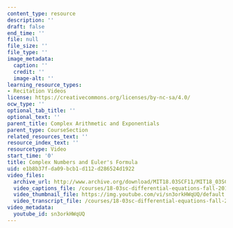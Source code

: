 ```yaml
---
content_type: resource
description: ''
draft: false
end_time: ''
file: null
file_size: ''
file_type: ''
image_metadata:
  caption: ''
  credit: ''
  image-alt: ''
learning_resource_types:
- Recitation Videos
license: https://creativecommons.org/licenses/by-nc-sa/4.0/
ocw_type: ''
optional_tab_title: ''
optional_text: ''
parent_title: Complex Arithmetic and Exponentials
parent_type: CourseSection
related_resources_text: ''
resource_index_text: ''
resourcetype: Video
start_time: '0'
title: Complex Numbers and Euler's Formula
uid: e1b8b37f-da09-bcb1-d112-d286524d1922
video_files:
  archive_url: http://www.archive.org/download/MIT18.03SCF11/MIT18_03SC_110726_L1_300k.mp4
  video_captions_file: /courses/18-03sc-differential-equations-fall-2011/c7b66ba01374516882f07ed700c35ea5_sn3orkHWqUQ.vtt
  video_thumbnail_file: https://img.youtube.com/vi/sn3orkHWqUQ/default.jpg
  video_transcript_file: /courses/18-03sc-differential-equations-fall-2011/82481983927c276e34903cf879525acc_sn3orkHWqUQ.pdf
video_metadata:
  youtube_id: sn3orkHWqUQ
---
```

